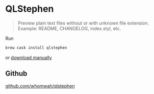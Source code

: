 ---
---

# QLStephen

> Preview plain text files without or with unknown file extension. Example: README, CHANGELOG, index.styl, etc.

Run

```sh
brew cask install qlstephen
```

or [download manually](https://github.com/whomwah/qlstephen/releases/latest)

## Github

[github.com/whomwah/qlstephen](https://github.com/whomwah/qlstephen)
